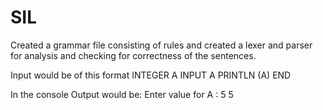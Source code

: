# SIL

Created a grammar file consisting of rules and created a lexer and parser for analysis and checking for correctness of the sentences.

Input would be of this format
INTEGER A 
INPUT A
PRINTLN (A)
END

In the console Output would be:
Enter value for A : 
5
5
